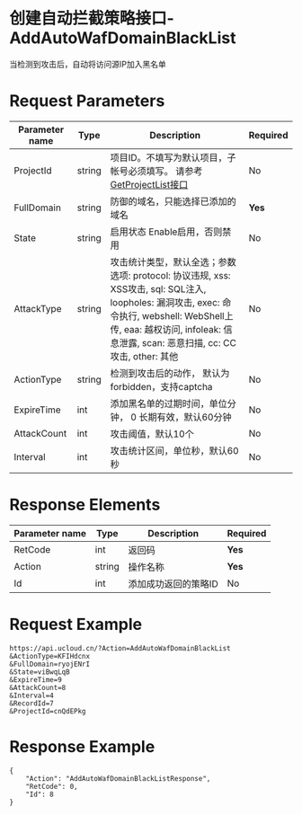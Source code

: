 # 创建自动拦截策略接口-AddAutoWafDomainBlackList

当检测到攻击后，自动将访问源IP加入黑名单

# Request Parameters
|Parameter name|Type|Description|Required|
|---|---|---|---|
|ProjectId|string|项目ID。不填写为默认项目，子帐号必须填写。 请参考[GetProjectList接口](api/summary/get_project_list)|No|
|FullDomain|string|防御的域名，只能选择已添加的域名|**Yes**|
|State|string|启用状态 Enable启用，否则禁用|No|
|AttackType|string|攻击统计类型，默认全选；参数选项: protocol: 协议违规, xss: XSS攻击, sql: SQL注入, loopholes: 漏洞攻击, exec: 命令执行, webshell: WebShell上传, eaa: 越权访问, infoleak: 信息泄露, scan: 恶意扫描, cc: CC攻击, other: 其他|No|
|ActionType|string|检测到攻击后的动作， 默认为forbidden，支持captcha|No|
|ExpireTime|int|添加黑名单的过期时间，单位分钟， 0 长期有效，默认60分钟|No|
|AttackCount|int|攻击阈值，默认10个|No|
|Interval|int|攻击统计区间，单位秒，默认60秒|No|

# Response Elements
|Parameter name|Type|Description|Required|
|---|---|---|---|
|RetCode|int|返回码|**Yes**|
|Action|string|操作名称|**Yes**|
|Id|int|添加成功返回的策略ID|No|

# Request Example
```
https://api.ucloud.cn/?Action=AddAutoWafDomainBlackList
&ActionType=KFIHdcnx
&FullDomain=ryojENrI
&State=viBwqLqB
&ExpireTime=9
&AttackCount=8
&Interval=4
&RecordId=7
&ProjectId=cnQdEPkg
```

# Response Example
```
{
    "Action": "AddAutoWafDomainBlackListResponse", 
    "RetCode": 0, 
    "Id": 8
}
```


